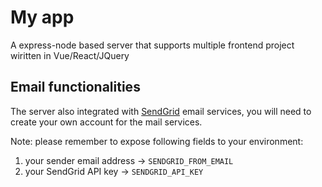 # My app 
A express-node based server that supports multiple frontend project wiritten in Vue/React/JQuery

## Email functionalities
The server also integrated with [SendGrid](https://app.sendgrid.com/) email services, you will need to create your own account for the mail services.

Note: please remember to expose following fields to your environment: 
1. your sender email address -> `SENDGRID_FROM_EMAIL` 
2. your SendGrid API key -> `SENDGRID_API_KEY`